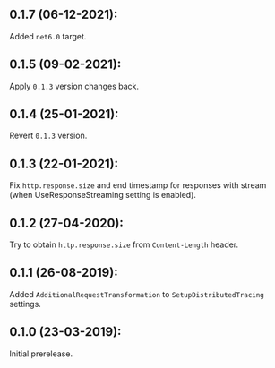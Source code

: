 ## 0.1.7 (06-12-2021):

Added `net6.0` target.

## 0.1.5 (09-02-2021):

Apply `0.1.3` version changes back.

## 0.1.4 (25-01-2021):

Revert `0.1.3` version.

## 0.1.3 (22-01-2021):

Fix `http.response.size` and end timestamp for responses with stream (when UseResponseStreaming setting is enabled).

## 0.1.2 (27-04-2020):

Try to obtain `http.response.size` from `Content-Length` header.

## 0.1.1 (26-08-2019): 

Added `AdditionalRequestTransformation` to `SetupDistributedTracing` settings.

## 0.1.0 (23-03-2019): 

Initial prerelease.